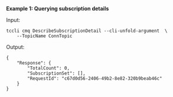 **Example 1: Querying subscription details**



Input: 

```
tccli cmq DescribeSubscriptionDetail --cli-unfold-argument  \
    --TopicName ConnTopic
```

Output: 
```
{
    "Response": {
        "TotalCount": 0,
        "SubscriptionSet": [],
        "RequestId": "c67d0d56-2406-49b2-8e82-320b9beab46c"
    }
}
```

